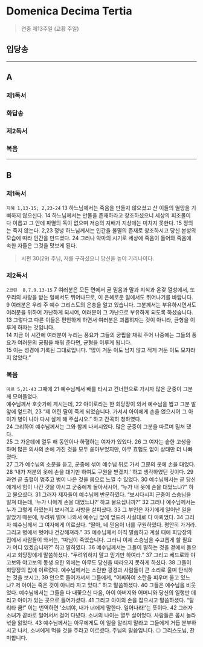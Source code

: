 # Domenica Decima Tertia
> 연중 제13주일 (교황 주일)

## 입당송


----

## A
### 제1독서
### 화답송
### 제2독서
### 복음

----

## B
### 제1독서
`지혜 1,13-15; 2,23-24` 13 하느님께서는 죽음을 만들지 않으셨고 산 이들의 멸망을 기뻐하지 않으신다.
14 하느님께서는 만물을 존재하라고 창조하셨으니
세상의 피조물이 다 이롭고 그 안에 파멸의 독이 없으며
저승의 지배가 지상에는 미치지 못한다.
15 정의는 죽지 않는다.
2,23 정녕 하느님께서는 인간을 불멸의 존재로 창조하시고
당신 본성의 모습에 따라 인간을 만드셨다.
24 그러나 악마의 시기로 세상에 죽음이 들어와
죽음에 속한 자들은 그것을 맛보게 된다.


> 시편 30(29) 주님, 저를 구하셨으니 당신을 높이 기리나이다.


### 제2독서
`2코린  8,7.9.13-15`  7 여러분은 모든 면에서 곧 믿음과 말과 지식과 온갖 열성에서, 또 우리의 사랑을 받는 일에서도 뛰어나므로, 이 은혜로운 일에서도 뛰어나기를 바랍니다.  
9 여러분은 우리 주 예수 그리스도의 은총을 알고 있습니다.
그분께서는 부유하시면서도 여러분을 위하여 가난하게 되시어, 여러분이 그 가난으로 부유하게 되도록 하셨습니다.  
13 그렇다고 다른 이들은 편안하게 하면서 여러분은 괴롭히자는 것이 아니라, 균형을 이루게 하자는 것입니다.  
14 지금 이 시간에 여러분이 누리는 풍요가 그들의 궁핍을 채워 주어 나중에는 그들의 풍요가 여러분의 궁핍을 채워 준다면, 균형을 이루게 됩니다.  
15 이는 성경에 기록된 그대로입니다. “많이 거둔 이도 남지 않고 적게 거둔 이도 모자라지 않았다.”



### 복음

`마르 5,21-43` 그때에 21 예수님께서 배를 타시고 건너편으로 가시자 많은 군중이 그분께 모여들었다.  
예수님께서 호숫가에 계시는데, 22 야이로라는 한 회당장이 와서 예수님을 뵙고 그분 발 앞에 엎드려, 23 “제 어린 딸이 죽게 되었습니다. 가셔서 아이에게 손을 얹으시어 그 아이가 병이 나아 다시 살게 해 주십시오.” 하고 간곡히 청하였다.  
24 그리하여 예수님께서는 그와 함께 나서시었다. 많은 군중이 그분을 따르며 밀쳐 댔다.  
25 그 가운데에 열두 해 동안이나 하혈하는 여자가 있었다. 26 그 여자는 숱한 고생을 하며 많은 의사의 손에 가진 것을 모두 쏟아부었지만, 아무 효험도 없이 상태만 더 나빠졌다.  
27 그가 예수님의 소문을 듣고, 군중에 섞여 예수님 뒤로 가서 그분의 옷에 손을 대었다.
28 ‘내가 저분의 옷에 손을 대기만 하여도 구원을 받겠지.’ 하고 생각하였던 것이다.
29 과연 곧 출혈이 멈추고 병이 나은 것을 몸으로 느낄 수 있었다.
30 예수님께서는 곧 당신에게서 힘이 나간 것을 아시고 군중에게 돌아서시어,
“누가 내 옷에 손을 대었느냐?” 하고 물으셨다.
31 그러자 제자들이 예수님께 반문하였다.
“보시다시피 군중이 스승님을 밀쳐 대는데,
‘누가 나에게 손을 대었느냐?’ 하고 물으십니까?”
32 그러나 예수님께서는 누가 그렇게 하였는지 보시려고 사방을 살피셨다.
33 그 부인은 자기에게 일어난 일을 알았기 때문에,
두려워 떨며 나와서 예수님 앞에 엎드려 사실대로 다 아뢰었다.
34 그러자 예수님께서 그 여자에게 이르셨다.
“딸아, 네 믿음이 너를 구원하였다. 평안히 가거라.
그리고 병에서 벗어나 건강해져라.”
35 예수님께서 아직 말씀하고 계실 때에
회당장의 집에서 사람들이 와서는, “따님이 죽었습니다.
그러니 이제 스승님을 수고롭게 할 필요가 어디 있겠습니까?” 하고 말하였다.
36 예수님께서는 그들이 말하는 것을 곁에서 들으시고 회당장에게 말씀하셨다.
“두려워하지 말고 믿기만 하여라.”
37 그리고 베드로와 야고보와 야고보의 동생 요한 외에는
아무도 당신을 따라오지 못하게 하셨다.
38 그들이 회당장의 집에 이르렀다.
예수님께서는 소란한 광경과 사람들이 큰 소리로 울며 탄식하는 것을 보시고,
39 안으로 들어가셔서 그들에게, “어찌하여 소란을 피우며 울고 있느냐?
저 아이는 죽은 것이 아니라 자고 있다.” 하고 말씀하셨다.
40 그들은 예수님을 비웃었다. 예수님께서는 그들을 다 내쫓으신 다음,
아이 아버지와 어머니와 당신의 일행만 데리고
아이가 있는 곳으로 들어가셨다.
41 그리고 아이의 손을 잡으시고 말씀하셨다. “탈리타 쿰!”
이는 번역하면 ‘소녀야, 내가 너에게 말한다. 일어나라!’는 뜻이다.
42 그러자 소녀가 곧바로 일어서서 걸어 다녔다.
소녀의 나이는 열두 살이었다. 사람들은 몹시 놀라 넋을 잃었다.
43 예수님께서는 아무에게도 이 일을 알리지 말라고
그들에게 거듭 분부하시고 나서, 소녀에게 먹을 것을 주라고 이르셨다.
주님의 말씀입니다.
◎ 그리스도님, 찬미합니다.